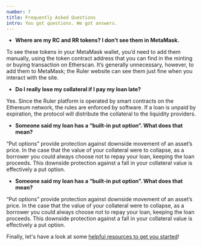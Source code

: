 ```yaml
---
number: 7
title: Frequently Asked Questions
intro: You got questions. We got answers.
---
```


- **Where are my RC and RR tokens? I don’t see them in MetaMask.**

To see these tokens in your MetaMask wallet, you’d need to add them manually, using the token contract address that you can find in the minting or buying transaction on Etherscan. It’s generally unnecessary, however, to add them to MetaMask; the Ruler website can see them just fine when you interact with the site.

- **Do I really lose my collateral if I pay my loan late?**

Yes. Since the Ruler platform is operated by smart contracts on the Ethereum network, the rules are enforced by software. If a loan is unpaid by expiration, the protocol will distribute the collateral to the liquidity providers.

- **Someone said my loan has a “built-in put option”. What does that mean?**

“Put options” provide protection against downside movement of an asset’s price. In the case that the value of your collateral were to collapse, as a borrower you could always choose not to repay your loan, keeping the loan proceeds. This downside protection against a fall in your collateral value is effectively a put option.

- **Someone said my loan has a “built-in put option”. What does that mean?**

“Put options” provide protection against downside movement of an asset’s price. In the case that the value of your collateral were to collapse, as a borrower you could always choose not to repay your loan, keeping the loan proceeds. This downside protection against a fall in your collateral value is effectively a put option.


Finally, let's have a look at some [helpful resources to get you started](/resources/)!
